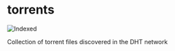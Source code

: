 torrents 
========
![Indexed](https://img.shields.io/badge/indexed-252783-blue)

Collection of torrent files discovered in the DHT network

